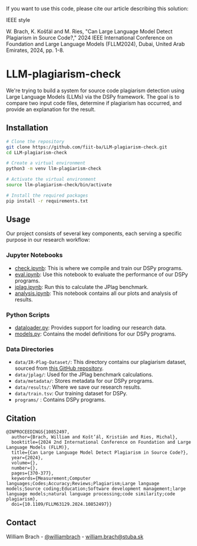 If you want to use this code, please cite our article describing this solution:

IEEE style

W. Brach, K. Košťál and M. Ries, "Can Large Language Model Detect Plagiarism in Source Code?," 2024 IEEE International Conference on Foundation and Large Language Models (FLLM2024), Dubai, United Arab Emirates, 2024, pp. 1-8.

# LLM-plagiarism-check

We're trying to build a system for source code plagiarism detection using Large Language Models (LLMs) via the DSPy framework. The goal is to compare two input code files, determine if plagiarism has occurred, and provide an explanation for the result.


## Installation

```bash
# Clone the repository
git clone https://github.com/fiit-ba/LLM-plagiarism-check.git
cd LLM-plagiarism-check

# Create a virtual environment
python3 -m venv llm-plagiarism-check

# Activate the virtual environment
source llm-plagiarism-check/bin/activate

# Install the required packages
pip install -r requirements.txt
```

## Usage

Our project consists of several key components, each serving a specific purpose in our research workflow:

### Jupyter Notebooks
- [check.ipynb](check.ipynb): This is where we compile and train our DSPy programs.
- [eval.ipynb](eval.ipynb): Use this notebook to evaluate the performance of our DSPy programs.
- [jplag.ipynb](jplag.ipynb): Run this to calculate the JPlag benchmark.
- [analysis.ipynb](analysis.ipynb): This notebook contains all our plots and analysis of results.

### Python Scripts
- [dataloader.py](dataloader.py): Provides support for loading our research data.
- [models.py](models.py): Contains the model definitions for our DSPy programs.

### Data Directories
- `data/IR-Plag-Dataset/`: This directory contains our plagiarism dataset, sourced from [this GitHub repository](https://github.com/oscarkarnalim/sourcecodeplagiarismdataset/blob/master/IR-Plag-Dataset.zip).
- `data/jplag/`: Used for the JPlag benchmark calculations.
- `data/metadata/`: Stores metadata for our DSPy programs.
- `data/results/`: Where we save our research results.
- `data/train.tsv`: Our training dataset for DSPy.
- `programs/` : Contains DSPy programs.

## Citation

```
@INPROCEEDINGS{10852497,
  author={Brach, William and Košt’ál, Kristián and Ries, Michal},
  booktitle={2024 2nd International Conference on Foundation and Large Language Models (FLLM)}, 
  title={Can Large Language Model Detect Plagiarism in Source Code?}, 
  year={2024},
  volume={},
  number={},
  pages={370-377},
  keywords={Measurement;Computer languages;Codes;Accuracy;Reviews;Plagiarism;Large language models;Source coding;Education;Software development management;large language models;natural language processing;code similarity;code plagiarism},
  doi={10.1109/FLLM63129.2024.10852497}}

```


## Contact

William Brach - [@williambrach](https://x.com/williambrach) - william.brach@stuba.sk
